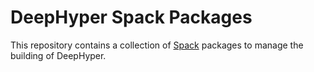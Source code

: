 # DeepHyper Spack Packages

This repository contains a collection of [Spack](https://spack.io) packages to manage the building of DeepHyper.
